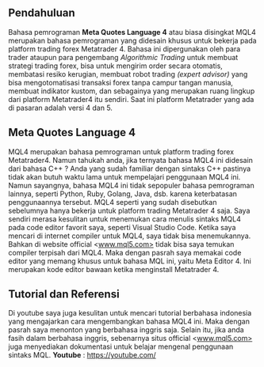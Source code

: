 ## Pendahuluan
Bahasa pemrograman **Meta Quotes Language 4** atau biasa disingkat MQL4 merupakan bahasa pemrograman yang didesain 
khusus untuk bekerja pada platform trading forex Metatrader 4. Bahasa ini dipergunakan oleh para trader ataupun 
para pengembang *Algorithmic Trading* untuk membuat strategi trading forex, bisa untuk mengirim order secara otomatis, membatasi resiko kerugian, membuat robot trading *(expert advisor)* yang bisa mengotomatisasi transaksi forex tanpa campur tangan manusia, membuat indikator kustom, dan sebagainya yang merupakan ruang lingkup dari platform Metatrader4 itu sendiri. Saat ini platform Metatrader yang ada di pasaran adalah versi 4 dan 5.

## Meta Quotes Language 4
MQL4 merupakan bahasa pemrograman untuk platform trading forex Metatrader4. Namun tahukah anda, jika ternyata bahasa MQL4 ini didesain dari bahasa C++ ? Anda yang sudah familiar dengan sintaks C++ pastinya tidak akan butuh waktu lama untuk mempelajari penggunaan MQL4 ini. Namun sayangnya, bahasa MQL4 ini tidak sepopuler bahasa pemrograman lainnya, seperti Python, Ruby, Golang, Java, dsb. karena keterbatasan penggunaannya tersebut. MQL4 seperti yang sudah disebutkan sebelumnya hanya bekerja untuk platform trading Metatrader 4 saja.
Saya sendiri merasa kesulitan untuk menemukan cara menulis sintaks MQL4 pada code editor favorit saya, seperti Visual Studio Code. Ketika saya mencari di internet compiler untuk MQL4, saya tidak bisa menemukannya. Bahkan di website official <www.mql5.com> tidak bisa saya temukan compiler terpisah dari MQL4.
Maka dengan pasrah saya memakai code editor yang memang khusus untuk bahasa MQL ini, yaitu Meta Editor 4. Ini merupakan kode editor bawaan ketika menginstall Metatrader 4.

## Tutorial dan Referensi
Di youtube saya juga kesulitan untuk mencari tutorial berbahasa indonesia yang mengajarkan cara mengembangkan bahasa MQL4 ini. Maka dengan pasrah saya menonton yang berbahasa inggris saja. Selain itu, jika anda fasih dalam berbahasa inggris, sebenarnya situs official <www.mql5.com> juga menyediakan dokumentasi untuk belajar mengenal penggunaan sintaks MQL.
**Youtube** : https://youtube.com/